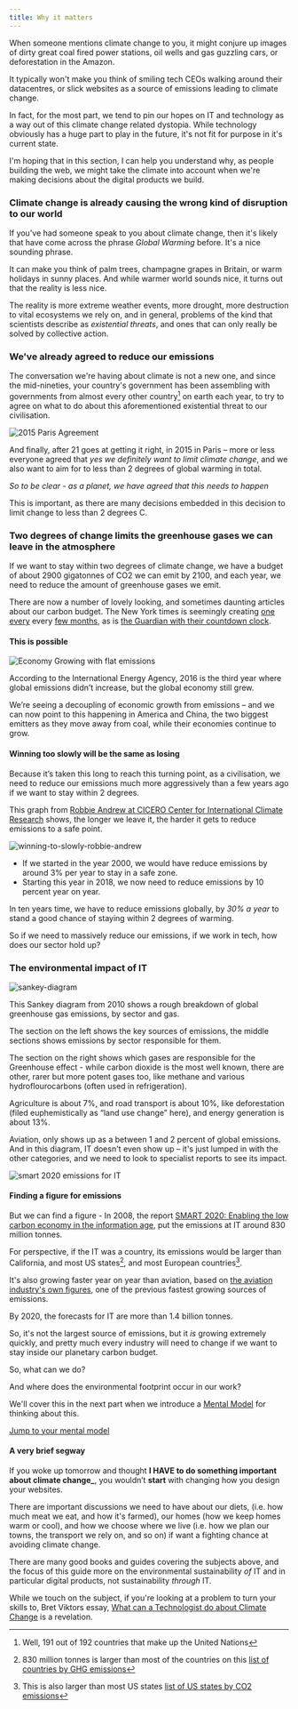 ```yaml
---
title: Why it matters
---
```


When someone mentions climate change to you, it might conjure up images of dirty great coal fired power stations, oil wells and gas guzzling cars, or deforestation in the Amazon.

It typically won't make you think of smiling tech CEOs walking around their datacentres, or slick websites as a source of emissions leading to climate change.

In fact, for the most part, we tend to pin our hopes on IT and technology as a way out of this climate change related dystopia. While technology obviously has a huge part to play in the future, it's not fit for purpose in it's current state.

I'm hoping that in this section, I can help you understand why, as people building the web, we might take the climate into account when we're making decisions about the digital products we build.

### Climate change is already causing the wrong kind of disruption to our world

If you've had someone speak to you about climate change, then it's likely that have come across the phrase _Global Warming_ before. It's a nice sounding phrase.

It can make you think of palm trees, champagne grapes in Britain, or warm holidays in sunny places. And while warmer world sounds nice, it turns out that the reality is less nice.

The reality is more extreme weather events, more drought, more destruction to vital ecosystems we rely on, and in general, problems of the kind that scientists describe as _existential threats_, and ones that can only really be solved by collective action.

### We've already agreed to reduce our emissions

The conversation we're having about climate is not a new one, and since the mid-nineties, your country's government has been assembling with governments from almost every other country[^almost-all-countries] on earth each year, to try to agree on what to do about this aforementioned existential threat to our civilisation.

[^almost-all-countries]: Well, 191 out of 192 countries that make up the United Nations

![2015 Paris Agreement](../assets/why-it-matters/04-21-unfccc-paris.jpg)

And finally, after 21 goes at getting it right, in 2015 in Paris – more or less everyone agreed that _yes we definitely want to limit climate change_, and we also want to aim for to less than 2 degrees of global warming in total.

_So to be clear - as a planet, we have agreed that this needs to happen_

This is important, as there are many decisions embedded in this decision to limit change to less than 2 degrees C.

### Two degrees of change limits the greenhouse gases we can leave in the atmosphere

If we want to stay within two degrees of climate change, we have a budget of about 2900 gigatonnes of CO2 we can emit by 2100, and each year, we need to reduce the amount of greenhouse gases we emit.

There are now a number of lovely looking, and sometimes daunting articles about our carbon budget. The New York times is seemingly creating [one every][NY-Times-You-fix-it] every [few months][NY-Times-how-far-from-goals], as is [the Guardian with their countdown clock][graun-countdown-clock].

[NY-Times-You-fix-it]:https://www.nytimes.com/interactive/2017/08/29/opinion/climate-change-carbon-budget.html
[NY-Times-how-far-from-goals]:https://www.nytimes.com/interactive/2017/11/06/climate/world-emissions-goals-far-off-course.html
[graun-countdown-clock]:https://www.theguardian.com/environment/datablog/2017/jan/19/carbon-countdown-clock-how-much-of-the-worlds-carbon-budget-have-we-spent


#### This is possible

![Economy Growing with flat emissions](../assets/why-it-matters/global-carbon-emissions-flat-in-2016.png)

According to the International Energy Agency, 2016 is the third year where global emissions didn’t increase, but the global economy still grew.

We’re seeing a decoupling of economic growth from emissions – and we can now point to this happening in America and China, the two biggest emitters as they move away from coal, while their economies continue to grow.

#### Winning too slowly will be the same as losing

Because it’s taken this long to reach this turning point, as a civilisation, we need to reduce our emissions much more aggressively than a few years ago if we want to stay within 2 degrees.

This graph from [Robbie Andrew at CICERO Center for International Climate Research][robbie-andrew-mitigation-curves] shows, the longer we leave it, the harder it gets to reduce emissions to a safe point.

![winning-to-slowly-robbie-andrew](../assets/why-it-matters/global_mitigation_curves.png)

- If we started in the year 2000, we would have reduce emissions by around 3% per year to stay in a safe zone.
- Starting this year in 2018, we now need to reduce emissions by 10 percent year on year.

In ten years time, we have to reduce emissions globally, by _30% a year_ to stand a good chance of staying within 2 degrees of warming.

[robbie-andrew-mitigation-curves]:(http://folk.uio.no/roberan/t/global_mitigation_curves.shtml)

So if we need to massively reduce our emissions, if we work in tech, how does our sector hold up?

### The environmental impact of IT

![sankey-diagram](../assets/why-it-matters/2010-emissions-sankey.jpg)

This Sankey diagram from 2010 shows a rough breakdown of global greenhouse gas emissions, by sector and gas.

The section on the left shows the key sources of emissions, the middle sections shows emissions by sector responsible for them.

The section on the right shows which gases are responsible for the Greenhouse effect - while carbon dioxide is the most well known, there are other, rarer but more potent gases too, like methane and various hydroflourocarbons (often used in refrigeration).

Agriculture is about 7%, and road transport is about 10%, like deforestation (filed euphemistically as “land use change” here), and energy generation is about 13%.

Aviation, only shows up as a between 1 and 2 percent of global emissions. And in this diagram, IT doesn't even show up – it's just lumped in with the other categories, and we need to look to specialist reports to see its impact.

![smart 2020 emissions for IT](../assets/why-it-matters/smart-2020-emissions.png)

#### Finding a figure for emissions

But we can find a figure - In 2008, the report [SMART 2020: Enabling the low carbon economy in the information age][smart-2020], put the emissions at IT around 830 million tonnes.

For perspective, if the IT was a country, its emissions would be larger than California, and most US states[^more-than-most-states], and most European countries[^more-than-most-eu-countries].

It's also growing faster year on year than aviation, based on [the aviation industry's own figures][iata-growth-figures], one of the previous fastest growing sources of emissions.

By 2020, the forecasts for IT are more than 1.4 billion tonnes.

[iata-growth-figures]:(http://www.iata.org/pressroom/pr/Pages/2016-10-18-02.aspx)

[smart-2020]:https://www.theclimategroup.org/sites/default/files/archive/files/Smart2020Report.pdf


[^more-than-most-states]: 830 million tonnes is larger than most of the countries on this [list of countries by GHG emissions](https://en.wikipedia.org/wiki/List_of_countries_by_greenhouse_gas_emissions)
[^more-than-most-eu-countries]: This is also larger than most US states [list of US states by CO2 emissions](https://en.wikipedia.org/wiki/List_of_U.S._states_by_carbon_dioxide_emissions)

So, it's not the largest source of emissions, but it _is_ growing extremely quickly, and pretty much every industry will need to change if we want to stay inside our planetary carbon budget.

So, what can we do?

And where does the environmental footprint occur in our work?

We'll cover this in the next part when we introduce a [Mental Model](/mental-model) for thinking about this.

[Jump to your mental model](/mental-model)


#### A very brief segway

If you woke up tomorrow and thought **I HAVE to do something important about climate change_**, you wouldn’t **start** with changing how you design your websites.

There are important discussions we need to have about our diets, (i.e. how much meat we eat, and how it's farmed), our homes (how we keep homes warm or cool), and how we choose where we live (i.e. how we plan our towns, the transport we rely on, and so on) if want a fighting chance at avoiding climate change.

There are many good books and guides covering the subjects above, and the focus of this guide more on the environmental sustainability _of_ IT and in particular digital products, not sustainability _through_ IT.

While we touch on the subject, if you're looking at a problem to turn your skills to, Bret Viktors essay, [What can a Technologist do about Climate Change](http://worrydream.com/ClimateChange/) is a revelation.
